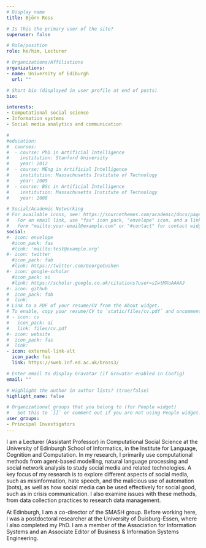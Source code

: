 ```yaml
---
# Display name
title: Björn Ross 

# Is this the primary user of the site?
superuser: false 

# Role/position
role: he/him, Lecturer  

# Organizations/Affiliations
organizations:
- name: University of Ediburgh
  url: ""

# Short bio (displayed in user profile at end of posts)
bio: 

interests:
- Computational social science
- Information systems
- Social media analytics and communication

#
#education:
#  courses:
#  - course: PhD in Artificial Intelligence
#    institution: Stanford University
#    year: 2012
#  - course: MEng in Artificial Intelligence
#    institution: Massachusetts Institute of Technology
#    year: 2009
#  - course: BSc in Artificial Intelligence
#    institution: Massachusetts Institute of Technology
#    year: 2008

# Social/Academic Networking
# For available icons, see: https://sourcethemes.com/academic/docs/page-builder/#icons
#   For an email link, use "fas" icon pack, "envelope" icon, and a link in the
#   form "mailto:your-email@example.com" or "#contact" for contact widget.
social:
#- icon: envelope
  #icon_pack: fas
  #link: 'mailto:test@example.org'
#- icon: twitter
  #icon_pack: fab
  #link: https://twitter.com/GeorgeCushen
#- icon: google-scholar
  #icon_pack: ai
  #link: https://scholar.google.co.uk/citations?user=sIwtMXoAAAAJ
#- icon: github
#  icon_pack: fab
#  link: 
# Link to a PDF of your resume/CV from the About widget.
# To enable, copy your resume/CV to `static/files/cv.pdf` and uncomment the lines below.
# - icon: cv
#   icon_pack: ai
#   link: files/cv.pdf
#- icon: website
#  icon_pack: fas
#  link: 
- icon: external-link-alt
  icon_pack: fas
  link: https://sweb.inf.ed.ac.uk/bross3/

# Enter email to display Gravatar (if Gravatar enabled in Config)
email: ""

# Highlight the author in author lists? (true/false)
highlight_name: false

# Organizational groups that you belong to (for People widget)
#   Set this to `[]` or comment out if you are not using People widget.
user_groups:
- Principal Investigators
---
```


I am a Lecturer (Assistant Professor) in Computational Social Science at the University of Edinburgh School of Informatics, in the Institute for Language, Cognition and Computation. In my research, I primarily use computational methods from agent-based modelling, natural language processing and social network analysis to study social media and related technologies. A key focus of my research is to explore different aspects of social media, such as misinformation, hate speech, and the malicious use of automation (bots), as well as how social media can be used effectively for social good, such as in crisis communication. I also examine issues with these methods, from data collection practices to research data management.

At Edinburgh, I am a co-director of the SMASH group. Before working here, I was a postdoctoral researcher at the University of Duisburg-Essen, where I also completed my PhD. I am a member of the Association for Information Systems and an Associate Editor of Business & Information Systems Engineering.
